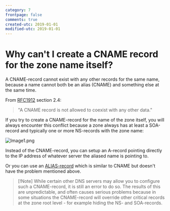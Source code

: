 ```yaml
---
category: 7
frontpage: false
comments: true
created-utc: 2019-01-01
modified-utc: 2019-01-01
---
```

# Why can't I create a CNAME record for the zone name itself?

A CNAME-record cannot exist with any other records for the same name, because a name cannot both be an alias (CNAME) and something else at the same time.

From [RFC1912](http://www.rfc-editor.org/rfc/rfc1912.txt) section 2.4:  

> "A CNAME record is not allowed to coexist with any other data."

If you try to create a CNAME-record for the name of the zone itself, you will always encounter this conflict because a zone always has at least a SOA-record and typically one or more NS-records with the zone name:

![Image1.png](img/158/1.png)

Instead of the CNAME-record, you can setup an A-record pointing directly to the IP address of whatever server the aliased name is pointing to.

Or you can use an [ALIAS-record](/kb/2/alias-records-auto-resolved-alias) which is similar to CNAME but doesn't have the problem mentioned above.

> [!Note] While certain other DNS servers may allow you to configure such a CNAME-record, it is still an error to do so.
> The results of this are unpredictable, and often causes serious problems because in some situations the CNAME-record will override other critical records at the zone root level - for example hiding the NS- and SOA-records.